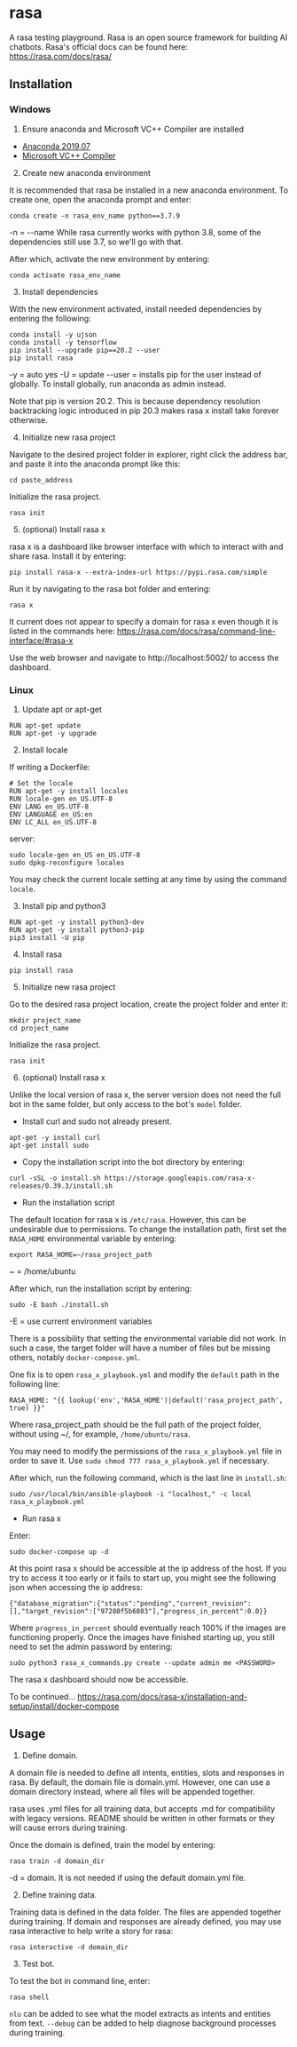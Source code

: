 # rasa

A rasa testing playground. Rasa is an open source framework for building AI chatbots. Rasa's official docs can be found here: https://rasa.com/docs/rasa/

## Installation

### Windows

1. Ensure anaconda and Microsoft VC++ Compiler are installed

* [Anaconda 2019.07](https://www.anaconda.com/distribution/#download-section)
* [Microsoft VC++ Compiler](https://support.microsoft.com/en-us/help/2977003/the-latest-supported-visual-c-downloads)

2. Create new anaconda environment

It is recommended that rasa be installed in a new anaconda environment. To create one, open the anaconda prompt and enter:

```
conda create -n rasa_env_name python==3.7.9
```

-n = --name
While rasa currently works with python 3.8, some of the dependencies still use 3.7, so we'll go with that.

After which, activate the new environment by entering:

```
conda activate rasa_env_name
```

3. Install dependencies

With the new environment activated, install needed dependencies by entering the following:

```
conda install -y ujson
conda install -y tensorflow
pip install --upgrade pip==20.2 --user
pip install rasa
```

-y = auto yes
-U = update
--user = installs pip for the user instead of globally. To install globally, run anaconda as admin instead.

Note that pip is version 20.2. This is because dependency resolution backtracking logic introduced in pip 20.3 makes rasa x install take forever otherwise.

4. Initialize new rasa project

Navigate to the desired project folder in explorer, right click the address bar, and paste it into the anaconda prompt like this:

```
cd paste_address
```

Initialize the rasa project.

```
rasa init
```

5. (optional) Install rasa x

rasa x is a dashboard like browser interface with which to interact with and share rasa. Install it by entering:

```
pip install rasa-x --extra-index-url https://pypi.rasa.com/simple
```

Run it by navigating to the rasa bot folder and entering:

```
rasa x
```

It current does not appear to specify a domain for rasa x even though it is listed in the commands here:
https://rasa.com/docs/rasa/command-line-interface/#rasa-x

Use the web browser and navigate to http://localhost:5002/ to access the dashboard.

### Linux

1. Update apt or apt-get

```
RUN apt-get update
RUN apt-get -y upgrade
```

2. Install locale

If writing a Dockerfile:
```
# Set the locale
RUN apt-get -y install locales
RUN locale-gen en_US.UTF-8
ENV LANG en_US.UTF-8
ENV LANGUAGE en_US:en
ENV LC_ALL en_US.UTF-8
```

server:
```
sudo locale-gen en_US en_US.UTF-8
sudo dpkg-reconfigure locales
```

You may check the current locale setting at any time by using the command `locale`.

3. Install pip and python3

```
RUN apt-get -y install python3-dev
RUN apt-get -y install python3-pip
pip3 install -U pip
```

4. Install rasa

```
pip install rasa
```

5. Initialize new rasa project

Go to the desired rasa project location, create the project folder and enter it:

```
mkdir project_name
cd project_name
```

Initialize the rasa project.

```
rasa init
```

6. (optional) Install rasa x

Unlike the local version of rasa x, the server version does not need the full bot in the same folder, but only access to the bot's `model` folder.

* Install curl and sudo not already present.

```
apt-get -y install curl
apt-get install sudo
```

* Copy the installation script into the bot directory by entering:

```
curl -sSL -o install.sh https://storage.googleapis.com/rasa-x-releases/0.39.3/install.sh
```

* Run the installation script

The default location for rasa x is `/etc/rasa`. However, this can be undesirable due to permissions. To change the installation path, first set the `RASA_HOME` environmental variable by entering:

```
export RASA_HOME=~/rasa_project_path
```

~ = /home/ubuntu

After which, run the installation script by entering:

```
sudo -E bash ./install.sh
```

-E = use current environment variables

There is a possibility that setting the environmental variable did not work. In such a case, the target folder will have a number of files but be missing others, notably `docker-compose.yml`.

One fix is to open `rasa_x_playbook.yml` and modify the `default` path in the following line:

```
RASA_HOME: "{{ lookup('env','RASA_HOME')|default('rasa_project_path', true) }}"
```

Where rasa_project_path should be the full path of the project folder, without using ~/, for example, `/home/ubuntu/rasa`.

You may need to modify the permissions of the `rasa_x_playbook.yml` file in order to save it. Use `sudo chmod 777 rasa_x_playbook.yml` if necessary.

After which, run the following command, which is the last line in `install.sh`:

```
sudo /usr/local/bin/ansible-playbook -i "localhost," -c local rasa_x_playbook.yml
```

* Run rasa x

Enter:

```
sudo docker-compose up -d
```

At this point rasa x should be accessible at the ip address of the host. If you try to access it too early or it fails to start up, you might see the following json when accessing the ip address:

```
{"database_migration":{"status":"pending","current_revision":[],"target_revision":["97280f5b6803"],"progress_in_percent":0.0}}
```

Where `progress_in_percent` should eventually reach 100% if the images are functioning properly. Once the images have finished starting up, you still need to set the admin password by entering:

```
sudo python3 rasa_x_commands.py create --update admin me <PASSWORD>
```

The rasa x dashboard should now be accessible.

To be continued... https://rasa.com/docs/rasa-x/installation-and-setup/install/docker-compose

## Usage

1. Define domain.

A domain file is needed to define all intents, entities, slots and responses in rasa. By default, the domain file is domain.yml. However, one can use a domain directory instead, where all files will be appended together.

rasa uses .yml files for all training data, but accepts .md for compatibility with legacy versions. README should be written in other formats or they will cause errors during training.

Once the domain is defined, train the model by entering:

```
rasa train -d domain_dir
```

-d = domain. It is not needed if using the default domain.yml file.

2. Define training data.

Training data is defined in the data folder. The files are appended together during training. If domain and responses are already defined, you may use rasa interactive to help write a story for rasa:

```
rasa interactive -d domain_dir
```

3. Test bot.

To test the bot in command line, enter:

```
rasa shell
```

`nlu` can be added to see what the model extracts as intents and entities from text.
`--debug` can be added to help diagnose background processes during training.
